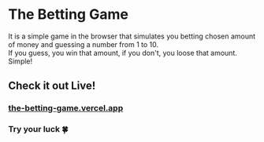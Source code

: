 # The Betting Game
It is a simple game in the browser that simulates you betting chosen amount of money and guessing a number from 1 to 10. \
If you guess, you win that amount, if you don't, you loose that amount. 
Simple!



## Check it out Live!
### [the-betting-game.vercel.app](https://the-betting-game.vercel.app/)



### Try your luck 🍀
